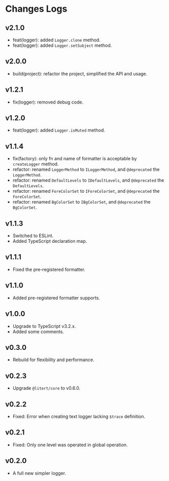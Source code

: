 # Changes Logs

## v2.1.0

- feat(logger): added `Logger.clone` method.
- feat(logger): added `Logger.setSubject` method.

## v2.0.0

- build(project): refactor the project, simplified the API and usage.

## v1.2.1

- fix(logger): removed debug code.

## v1.2.0

- feat(logger): added `Logger.isMuted` method.

## v1.1.4

- fix(factory): only fn and name of formatter is acceptable by `createLogger` method.
- refactor: renamed `LoggerMethod` to `ILoggerMethod`, and `@deprecated` the `LoggerMethod`.
- refactor: renamed `DefaultLevels` to `IDefaultLevels`, and `@deprecated` the `DefaultLevels`.
- refactor: renamed `ForeColorSet` to `IForeColorSet`, and `@deprecated` the `ForeColorSet`.
- refactor: renamed `BgColorSet` to `IBgColorSet`, and `@deprecated` the `BgColorSet`.

## v1.1.3

- Switched to ESLint.
- Added TypeScript declaration map.

## v1.1.1

- Fixed the pre-registered formatter.

## v1.1.0

- Added pre-registered formatter supports.

## v1.0.0

- Upgrade to TypeScript v3.2.x.
- Added some comments.

## v0.3.0

- Rebuild for flexibility and performance.

## v0.2.3

- Upgrade `@litert/core` to v0.6.0.

## v0.2.2

- Fixed: Error when creating text logger lacking `$trace` definition.

## v0.2.1

- Fixed: Only one level was operated in global operation.

## v0.2.0

- A full new simpler logger.
